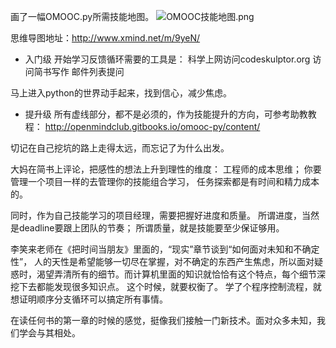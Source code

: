 画了一幅OMOOC.py所需技能地图。
![OMOOC技能地图.png](http://upload-images.jianshu.io/upload_images/20396-5deceeb2ce9b631d.png)


思维导图地址：http://www.xmind.net/m/9yeN/

+ 入门级
开始学习反馈循环需要的工具是：
科学上网访问codeskulptor.org
访问简书写作
邮件列表提问

马上进入python的世界动手起来，找到信心，减少焦虑。

+ 提升级
所有虚线部分，都不是必须的，作为技能提升的方向，可参考助教教程：
http://openmindclub.gitbooks.io/omooc-py/content/

切记在自己挖坑的路上走得太远，而忘记了为什么出发。

大妈在简书上评论，把感性的想法上升到理性的维度：
工程师的成本思维；
你要管理一个项目一样的去管理你的技能组合学习，
任务探索都是有时间和精力成本的。

同时，作为自己技能学习的项目经理，需要把握好进度和质量。
所谓进度，当然是deadline要跟上团队的节奏；
所谓质量，就是技能要至少保证够用。

李笑来老师在《把时间当朋友》里面的，“现实”章节谈到“如何面对未知和不确定性”，
人的天性是希望能够一切尽在掌握，对不确定的东西产生焦虑，所以面对疑惑时，渴望弄清所有的细节。而计算机里面的知识就恰恰有这个特点，每个细节深挖下去都能发现很多知识点。
这个时候，就要权衡了。
学了个程序控制流程，就想证明顺序分支循环可以搞定所有事情。

在读任何书的第一章的时候的感觉，挺像我们接触一门新技术。面对众多未知，我们学会与其相处。




















